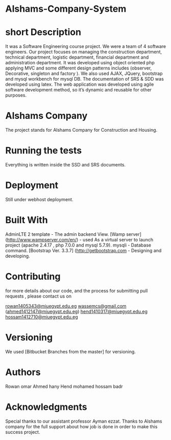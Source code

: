 # Alshams-Company-System
# short Description

It was a Software Engineering course project. We were a team of 4 software engineers. Our project focuses on managing the construction department, technical department, logistic department, financial department and administration department. It was developed using object oriented php applying MVC and some different design patterns includes (observer, Decorative, singleton and factory ). We also used AJAX, JQuery, bootstrap and mysql workbench for mysql DB. The documentation of SRS & SDD was developed using latex. The web application was developed using agile software development method, so it’s dynamic and reusable for other purposes.

# Alshams Company

The project stands for Alshams Company for Construction and Housing.

# Running the tests

Everything is written inside the SSD and SRS documents.

# Deployment

Still under webhost deployment.

# Built With

AdminLTE 2 template - The admin backend View.
[Wamp server] (http://www.wampserver.com/en/) - used As a virtual server to launch project (apache 2.4.17 , php 7.0.0 and mysql 5.7.9).
mysqli - Database command.
[Bootstrap Ver. 3.3.7] (http://getbootstrap.com - Designing and developing.

# Contributing

for more details about our code, and the process for submitting pull requests , please contact us on

rowan1405343@miuegypt.edu.eg
wassemcs@gmail.com (ahmed1412147@miuegypt.edu.eg)
hend1410317@miuegypt.edu.eg
hossam1412710@miuegypt.edu.eg
# Versioning

We used [Bitbucket Branches from the master] for versioning.

# Authors
Rowan omar
Ahmed hany
Hend mohamed
hossam badr

# Acknowledgments
Special thanks to our assistant professor Ayman ezzat.
Thanks to Alshams company for the full support about how job is done in order to make this success project.
